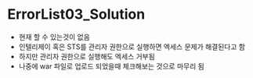 # ErrorList03_Solution

- 현재 할 수 있는것이 없음
- 인텔리제이 혹은 STS를 관리자 권한으로 실행하면 엑세스 문제가 해결된다고 함
- 하지만 관리자 권한으로 실행해도 엑세스 거부됨
- 나중에 war 파일로 업로드 되었을때 체크해보는 것으로 마무리 됨